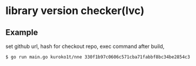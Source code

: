 # library version checker(lvc)

## Example

set github url, hash for checkout repo, exec command after build,

```bash
$ go run main.go kuroko1t/nne 330f1b97c0606c571cba71fabbf8bc34be2854c3 ls
```
